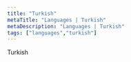 ```yaml
---
title: "Turkish"
metaTitle: "Languages | Turkish"
metaDescription: "Languages | Turkish"
tags: ["languages","turkish"]
---
```


Turkish